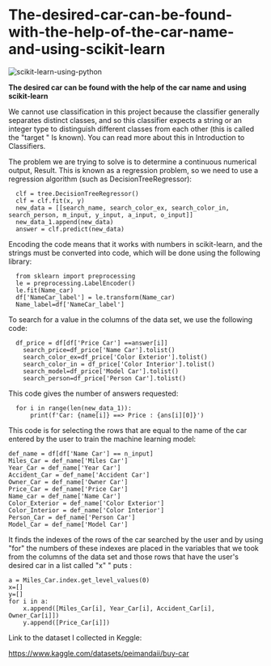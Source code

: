 # The-desired-car-can-be-found-with-the-help-of-the-car-name-and-using-scikit-learn

![scikit-learn-using-python](https://github.com/Peyman2012/Find-the-desired-car-using-scikit-learn/assets/88220773/f089130c-382c-4ccb-852d-3cd06da56bf1)


**The desired car can be found with the help of the car name and using scikit-learn**

We cannot use classification in this project because the classifier generally separates distinct classes, and so this classifier expects a string or an integer type to distinguish different classes from each other (this is called the "target " Is known). You can read more about this in Introduction to Classifiers.

The problem we are trying to solve is to determine a continuous numerical output, Result. This is known as a regression problem, so we need to use a regression algorithm (such as DecisionTreeRegressor):

      clf = tree.DecisionTreeRegressor()
      clf = clf.fit(x, y)
      new_data = [[search_name, search_color_ex, search_color_in, search_person, m_input, y_input, a_input, o_input]]
      new_data_1.append(new_data)
      answer = clf.predict(new_data)


Encoding the code means that it works with numbers in scikit-learn, and the strings must be converted into code, which will be done using the following library:

      from sklearn import preprocessing
      le = preprocessing.LabelEncoder()
      le.fit(Name_car)
      df['NameCar_label'] = le.transform(Name_car)
      Name_label=df['NameCar_label']

To search for a value in the columns of the data set, we use the following code:

      df_price = df[df['Price Car'] ==answer[i]]
        search_price=df_price['Name Car'].tolist()
        search_color_ex=df_price['Color Exterior'].tolist()
        search_color_in = df_price['Color Interior'].tolist()
        search_model=df_price['Model Car'].tolist()
        search_person=df_price['Person Car'].tolist()
      
This code gives the number of answers requested:

      for i in range(len(new_data_1)):
          print(f'Car: {name[i]} ==> Price : {ans[i][0]}')
          
This code is for selecting the rows that are equal to the name of the car entered by the user to train the machine learning model:

    def_name = df[df['Name Car'] == n_input]
    Miles_Car = def_name['Miles Car']
    Year_Car = def_name['Year Car']
    Accident_Car = def_name['Accident Car']
    Owner_Car = def_name['Owner Car']
    Price_Car = def_name['Price Car']
    Name_car = def_name['Name Car']
    Color_Exterior = def_name['Color Exterior']
    Color_Interior = def_name['Color Interior']
    Person_Car = def_name['Person Car']
    Model_Car = def_name['Model Car']


It finds the indexes of the rows of the car searched by the user and by using "for" the numbers of these indexes are placed in the variables that we took from the columns of the data set and those rows that have the user's desired car in a list called "x" " puts :

    a = Miles_Car.index.get_level_values(0)
    x=[]
    y=[]
    for i in a:
        x.append([Miles_Car[i], Year_Car[i], Accident_Car[i], Owner_Car[i]])
        y.append([Price_Car[i]])
        

Link to the dataset I collected in Keggle:

https://www.kaggle.com/datasets/peimandaii/buy-car
